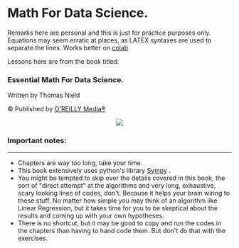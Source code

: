 # Math For Data Science.

Remarks here are personal and this is just for practice purposes only. Equations may seem erratic at places, as LATEX syntaxes are used to separate the lines. Works better on [colab](https://colab.research.google.com/)

Lessons here are from the book titled:

### Essential Math For Data Science.

Written by Thomas Nield

© Published by [O'REILLY Media®](https://www.oreilly.com/)

<p align="center">
<img src="https://images-na.ssl-images-amazon.com/images/I/41khDop3M4L._SX379_BO1,204,203,200_.jpg">
</p>


### Important notes:
___

* Chapters are way too long, take your time.
* This book extensively uses python's library [Sympy](https://docs.sympy.org/latest/index.html) .
* You might be tempted to skip over the details covered in this book, the sort of "direct attempt" at the algorithms and very long, exhaustive, scary looking lines of codes, don't. Because it helps your brain wiring to these stuff. No matter how simple you may think of an algorithm like Linear Regression, but it takes time for you to be skeptical about the results and coming up with your own hypotheses. 
* There is no shortcut, but it may be good to copy and run the codes in the chapters than having to hand code them. But don't do that with the exercises. 



